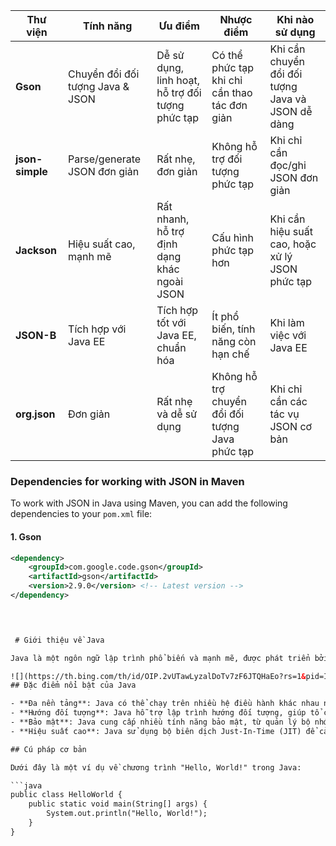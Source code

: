 | Thư viện     | Tính năng                | Ưu điểm                                       | Nhược điểm                                 | Khi nào sử dụng |
|--------------|--------------------------|-----------------------------------------------|--------------------------------------------|----------------|
| **Gson**     | Chuyển đổi đối tượng Java & JSON | Dễ sử dụng, linh hoạt, hỗ trợ đối tượng phức tạp | Có thể phức tạp khi chỉ cần thao tác đơn giản | Khi cần chuyển đổi đối tượng Java và JSON dễ dàng |
| **json-simple** | Parse/generate JSON đơn giản  | Rất nhẹ, đơn giản                            | Không hỗ trợ đối tượng phức tạp              | Khi chỉ cần đọc/ghi JSON đơn giản |
| **Jackson**  | Hiệu suất cao, mạnh mẽ      | Rất nhanh, hỗ trợ định dạng khác ngoài JSON   | Cấu hình phức tạp hơn                      | Khi cần hiệu suất cao, hoặc xử lý JSON phức tạp |
| **JSON-B**   | Tích hợp với Java EE        | Tích hợp tốt với Java EE, chuẩn hóa          | Ít phổ biến, tính năng còn hạn chế           | Khi làm việc với Java EE |
| **org.json** | Đơn giản                   | Rất nhẹ và dễ sử dụng                        | Không hỗ trợ chuyển đổi đối tượng Java phức tạp | Khi chỉ cần các tác vụ JSON cơ bản |


### Dependencies for working with JSON in Maven

To work with JSON in Java using Maven, you can add the following dependencies to your `pom.xml` file:

#### 1. Gson
```xml
<dependency>
    <groupId>com.google.code.gson</groupId>
    <artifactId>gson</artifactId>
    <version>2.9.0</version> <!-- Latest version -->
</dependency>



 
 # Giới thiệu về Java

Java là một ngôn ngữ lập trình phổ biến và mạnh mẽ, được phát triển bởi Sun Microsystems (hiện nay thuộc Oracle). Java được thiết kế để có thể chạy trên nhiều nền tảng khác nhau, từ máy tính cá nhân đến các hệ thống nhúng.

![](https://th.bing.com/th/id/OIP.2vUTawLyzalDoTv7zF6JTQHaEo?rs=1&pid=ImgDetMain)
## Đặc điểm nổi bật của Java

- **Đa nền tảng**: Java có thể chạy trên nhiều hệ điều hành khác nhau nhờ vào cơ chế `Write Once, Run Anywhere` (WORA).
- **Hướng đối tượng**: Java hỗ trợ lập trình hướng đối tượng, giúp tổ chức mã nguồn một cách rõ ràng và dễ bảo trì.
- **Bảo mật**: Java cung cấp nhiều tính năng bảo mật, từ quản lý bộ nhớ đến kiểm tra quyền truy cập.
- **Hiệu suất cao**: Java sử dụng bộ biên dịch Just-In-Time (JIT) để cải thiện hiệu suất thực thi.

## Cú pháp cơ bản

Dưới đây là một ví dụ về chương trình "Hello, World!" trong Java:

```java
public class HelloWorld {
    public static void main(String[] args) {
        System.out.println("Hello, World!");
    }
}

